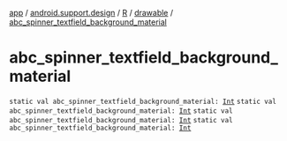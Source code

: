 [app](../../../index.md) / [android.support.design](../../index.md) / [R](../index.md) / [drawable](index.md) / [abc_spinner_textfield_background_material](.)

# abc_spinner_textfield_background_material

`static val abc_spinner_textfield_background_material: `[`Int`](https://kotlinlang.org/api/latest/jvm/stdlib/kotlin/-int/index.html)
`static val abc_spinner_textfield_background_material: `[`Int`](https://kotlinlang.org/api/latest/jvm/stdlib/kotlin/-int/index.html)
`static val abc_spinner_textfield_background_material: `[`Int`](https://kotlinlang.org/api/latest/jvm/stdlib/kotlin/-int/index.html)
`static val abc_spinner_textfield_background_material: `[`Int`](https://kotlinlang.org/api/latest/jvm/stdlib/kotlin/-int/index.html)